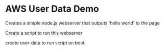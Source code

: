 # AWS User Data Demo

Creates a simple node.js webserver that outputs 'hello world' to the page

Create a script to run this webserver

create user-data to run script on boot 